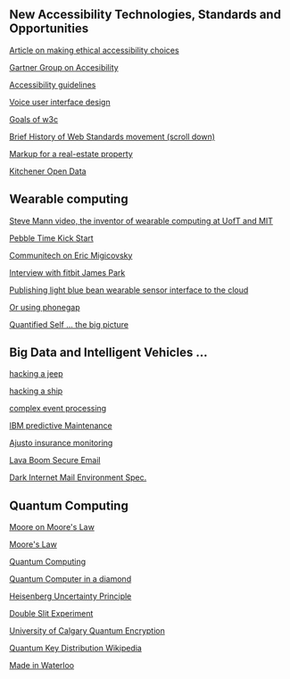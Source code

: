 New Accessibility Technologies, Standards and Opportunities
--

[Article on making ethical accessibility choices](http://www.sitepoint.com/ethical-dilemmas-web-accessibility/)

[Gartner Group on Accesibility](http://www.gartner.com/newsroom/id/2638315)

[Accessibility guidelines](http://www.w3.org/WAI/WCAG20/quickref/)

[Voice user interface design](http://ldt.stanford.edu/~ejbailey/02_FALL/ED_147X/Readings/CohenExcerpt.Winograd.pdf)

[Goals of w3c](http://www.w3.org/Consortium/Points/)

[Brief History of Web Standards movement (scroll down)](http://www.motive.co.nz/glossary/web-standards.php)

[Markup for a real-estate property](https://productforums.google.com/forum/#!topic/webmasters/ODx5TJozahk)

[Kitchener Open Data](http://app.kitchener.ca/opendata/catalogue.aspx)

Wearable computing
--

[Steve Mann video, the inventor of wearable computing at UofT and MIT](https://www.youtube.com/watch?v=DiFtmrpuwNY)

[Pebble Time Kick Start](https://www.youtube.com/watch?v=ycPjktP8rjg)

[Communitech on Eric Migicovsky](http://news.communitech.ca/news/small-to-mid/dont-blink-and-other-lessons-from-pebbles-eric-migicovsky/)

[Interview with fitbit James Park](https://www.youtube.com/watch?v=xMZ4rgYjKvc)

[Publishing light blue bean wearable sensor interface to the cloud](https://www.youtube.com/watch?v=TWZ8CE9Zkxg)

[Or using phonegap](http://iceddev.com/blog/beanbots-rise-of-the-swarm/)

[Quantified Self ... the big picture](http://quantifiedself.com/)

Big Data and Intelligent Vehicles ...
---

[hacking a jeep](https://www.youtube.com/watch?v=-FqsW5IodkM)

[hacking a ship](https://www.youtube.com/watch?v=WGi-_7HP3Hg)

[complex event processing](https://www.youtube.com/watch?v=PyuTVnxwNww)

[IBM predictive Maintenance](https://www.youtube.com/watch?v=mlaXbGuMV00)

[Ajusto insurance monitoring](http://www.cbc.ca/news/business/ajusto-app-that-watches-your-driving-habits-leads-to-privacy-concerns-1.3019787)

[Lava Boom Secure Email](https://lavaboom.com/tech-info)

[Dark Internet Mail Environment Spec. ](https://darkmail.info/downloads/dark-internet-mail-environment-march-2015.pdf)

Quantum Computing
------

[Moore on Moore's Law](http://www.computerworld.com/video/52364/intels-gordon-moore-amazed-at-legacy-of-moores-law)

[Moore's Law](http://techland.time.com/2012/05/01/the-collapse-of-moores-law-physicist-says-its-already-happening/)

[Quantum Computing](https://www.youtube.com/watch?v=3BKIJCTLy-s)

[Quantum Computer in a diamond](http://techland.time.com/2012/04/10/meet-the-quantum-computer-inside-a-diamond-does-it-run-forever/)

[Heisenberg Uncertainty Principle](https://www.youtube.com/watch?v=TQKELOE9eY4)

[Double Slit Experiment](https://www.youtube.com/watch?v=ayvbKafw2g0)

[University of Calgary Quantum Encryption](https://www.youtube.com/watch?v=lkgP5GCbZxM)

[Quantum Key Distribution Wikipedia](https://en.wikipedia.org/wiki/Quantum_key_distribution)

[Made in Waterloo](https://www.youtube.com/watch?v=cWpqlgF7uEA)